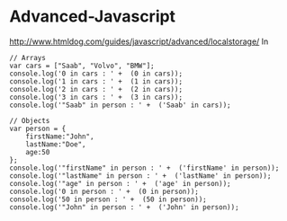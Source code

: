# Advanced-Javascript
http://www.htmldog.com/guides/javascript/advanced/localstorage/
In

    // Arrays
    var cars = ["Saab", "Volvo", "BMW"];
    console.log('0 in cars : ' +  (0 in cars));
    console.log('1 in cars : ' +  (1 in cars));
    console.log('2 in cars : ' +  (2 in cars));
    console.log('3 in cars : ' +  (3 in cars));
    console.log('"Saab" in person : ' +  ('Saab' in cars));

    // Objects
    var person = {
        firstName:"John", 
        lastName:"Doe", 
        age:50
    };
    console.log('"firstName" in person : ' +  ('firstName' in person));
    console.log('"lastName" in person : ' +  ('lastName' in person));
    console.log('"age" in person : ' +  ('age' in person));
    console.log('0 in person : ' +  (0 in person));
    console.log('50 in person : ' +  (50 in person));
    console.log('"John" in person : ' +  ('John' in person));
